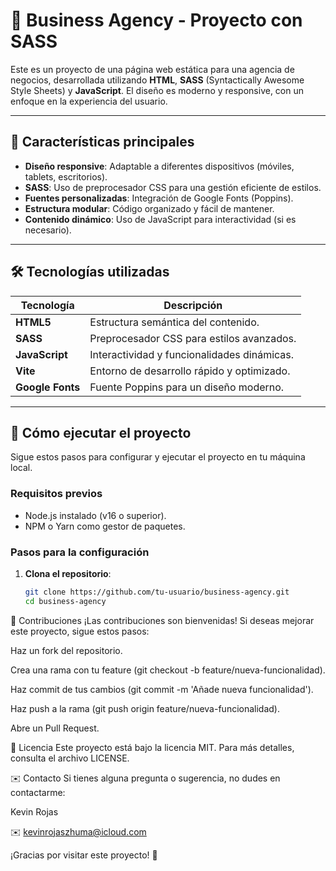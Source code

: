 # 🚀 Business Agency - Proyecto con SASS

Este es un proyecto de una página web estática para una agencia de negocios, desarrollada utilizando **HTML**, **SASS** (Syntactically Awesome Style Sheets) y **JavaScript**. El diseño es moderno y responsive, con un enfoque en la experiencia del usuario.

---

## 📌 Características principales

- **Diseño responsive**: Adaptable a diferentes dispositivos (móviles, tablets, escritorios).
- **SASS**: Uso de preprocesador CSS para una gestión eficiente de estilos.
- **Fuentes personalizadas**: Integración de Google Fonts (Poppins).
- **Estructura modular**: Código organizado y fácil de mantener.
- **Contenido dinámico**: Uso de JavaScript para interactividad (si es necesario).

---

## 🛠️ Tecnologías utilizadas

| Tecnología      | Descripción                                                                 |
|-----------------|-----------------------------------------------------------------------------|
| **HTML5**       | Estructura semántica del contenido.                                         |
| **SASS**        | Preprocesador CSS para estilos avanzados.                                   |
| **JavaScript**  | Interactividad y funcionalidades dinámicas.                                 |
| **Vite**        | Entorno de desarrollo rápido y optimizado.                                  |
| **Google Fonts**| Fuente Poppins para un diseño moderno.                                      |

---

## 🚀 Cómo ejecutar el proyecto

Sigue estos pasos para configurar y ejecutar el proyecto en tu máquina local.

### Requisitos previos

- Node.js instalado (v16 o superior).
- NPM o Yarn como gestor de paquetes.

### Pasos para la configuración

1. **Clona el repositorio**:
   ```bash
   git clone https://github.com/tu-usuario/business-agency.git
   cd business-agency

🤝 Contribuciones
¡Las contribuciones son bienvenidas! Si deseas mejorar este proyecto, sigue estos pasos:

Haz un fork del repositorio.

Crea una rama con tu feature (git checkout -b feature/nueva-funcionalidad).

Haz commit de tus cambios (git commit -m 'Añade nueva funcionalidad').

Haz push a la rama (git push origin feature/nueva-funcionalidad).

Abre un Pull Request.

📄 Licencia
Este proyecto está bajo la licencia MIT. Para más detalles, consulta el archivo LICENSE.

✉️ Contacto
Si tienes alguna pregunta o sugerencia, no dudes en contactarme:

Kevin Rojas

✉️ kevinrojaszhuma@icloud.com

¡Gracias por visitar este proyecto! 🚀
